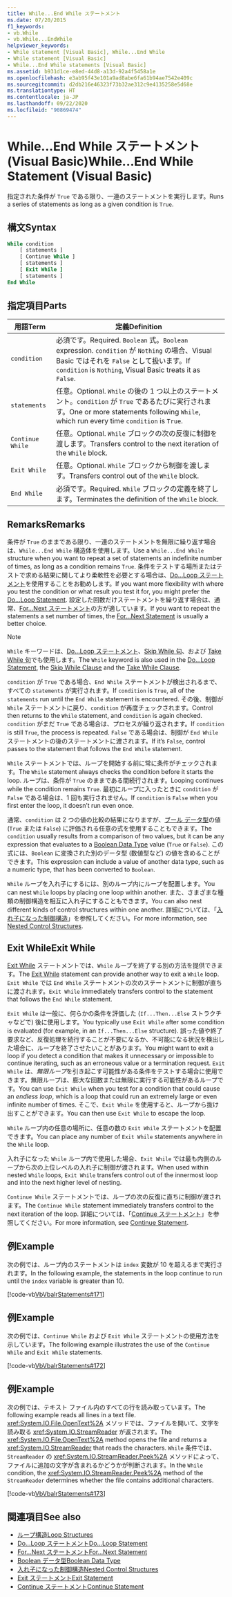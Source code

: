 ```yaml
---
title: While...End While ステートメント
ms.date: 07/20/2015
f1_keywords:
- vb.While
- vb.While...EndWhile
helpviewer_keywords:
- While statement [Visual Basic], While...End While
- While statement [Visual Basic]
- While...End While statements [Visual Basic]
ms.assetid: b931d1ce-e8ed-44d8-a13d-92a4f5458a1e
ms.openlocfilehash: e3ab95f43e101a9ad8abe6fa61b94ae7542e409c
ms.sourcegitcommit: d2db216e46323f73b32ae312c9e4135258e5d68e
ms.translationtype: HT
ms.contentlocale: ja-JP
ms.lasthandoff: 09/22/2020
ms.locfileid: "90869474"
---
```

# <a name="whileend-while-statement-visual-basic"></a><span data-ttu-id="bc048-102">While...End While ステートメント (Visual Basic)</span><span class="sxs-lookup"><span data-stu-id="bc048-102">While...End While Statement (Visual Basic)</span></span>

<span data-ttu-id="bc048-103">指定された条件が `True` である限り、一連のステートメントを実行します。</span><span class="sxs-lookup"><span data-stu-id="bc048-103">Runs a series of statements as long as a given condition is `True`.</span></span>  
  
## <a name="syntax"></a><span data-ttu-id="bc048-104">構文</span><span class="sxs-lookup"><span data-stu-id="bc048-104">Syntax</span></span>  
  
```vb  
While condition  
    [ statements ]  
    [ Continue While ]  
    [ statements ]  
    [ Exit While ]  
    [ statements ]  
End While  
```  
  
## <a name="parts"></a><span data-ttu-id="bc048-105">指定項目</span><span class="sxs-lookup"><span data-stu-id="bc048-105">Parts</span></span>  
  
|<span data-ttu-id="bc048-106">用語</span><span class="sxs-lookup"><span data-stu-id="bc048-106">Term</span></span>|<span data-ttu-id="bc048-107">定義</span><span class="sxs-lookup"><span data-stu-id="bc048-107">Definition</span></span>|  
|---|---|  
|`condition`|<span data-ttu-id="bc048-108">必須です。</span><span class="sxs-lookup"><span data-stu-id="bc048-108">Required.</span></span> <span data-ttu-id="bc048-109">`Boolean` 式。</span><span class="sxs-lookup"><span data-stu-id="bc048-109">`Boolean` expression.</span></span> <span data-ttu-id="bc048-110">`condition` が `Nothing` の場合、Visual Basic ではそれを `False` として扱います。</span><span class="sxs-lookup"><span data-stu-id="bc048-110">If `condition` is `Nothing`, Visual Basic treats it as `False`.</span></span>|  
|`statements`|<span data-ttu-id="bc048-111">任意。</span><span class="sxs-lookup"><span data-stu-id="bc048-111">Optional.</span></span> <span data-ttu-id="bc048-112">`While` の後の 1 つ以上のステートメント。`condition` が `True` であるたびに実行されます。</span><span class="sxs-lookup"><span data-stu-id="bc048-112">One or more statements following `While`, which run every time `condition` is `True`.</span></span>|  
|`Continue While`|<span data-ttu-id="bc048-113">任意。</span><span class="sxs-lookup"><span data-stu-id="bc048-113">Optional.</span></span> <span data-ttu-id="bc048-114">`While` ブロックの次の反復に制御を渡します。</span><span class="sxs-lookup"><span data-stu-id="bc048-114">Transfers control to the next iteration of the `While` block.</span></span>|  
|`Exit While`|<span data-ttu-id="bc048-115">任意。</span><span class="sxs-lookup"><span data-stu-id="bc048-115">Optional.</span></span> <span data-ttu-id="bc048-116">`While` ブロックから制御を渡します。</span><span class="sxs-lookup"><span data-stu-id="bc048-116">Transfers control out of the `While` block.</span></span>|  
|`End While`|<span data-ttu-id="bc048-117">必須です。</span><span class="sxs-lookup"><span data-stu-id="bc048-117">Required.</span></span> <span data-ttu-id="bc048-118">`While` ブロックの定義を終了します。</span><span class="sxs-lookup"><span data-stu-id="bc048-118">Terminates the definition of the `While` block.</span></span>|  
  
## <a name="remarks"></a><span data-ttu-id="bc048-119">Remarks</span><span class="sxs-lookup"><span data-stu-id="bc048-119">Remarks</span></span>  

 <span data-ttu-id="bc048-120">条件が `True` のままである限り、一連のステートメントを無限に繰り返す場合は、`While...End While` 構造体を使用します。</span><span class="sxs-lookup"><span data-stu-id="bc048-120">Use a `While...End While` structure when you want to repeat a set of statements an indefinite number of times, as long as a condition remains `True`.</span></span> <span data-ttu-id="bc048-121">条件をテストする場所またはテストで求める結果に関してより柔軟性を必要とする場合は、[Do...Loop ステートメント](do-loop-statement.md)を使用することをお勧めします。</span><span class="sxs-lookup"><span data-stu-id="bc048-121">If you want more flexibility with where you test the condition or what result you test it for, you might prefer the [Do...Loop Statement](do-loop-statement.md).</span></span> <span data-ttu-id="bc048-122">設定した回数だけステートメントを繰り返す場合は、通常、[For...Next ステートメント](for-next-statement.md)の方が適しています。</span><span class="sxs-lookup"><span data-stu-id="bc048-122">If you want to repeat the statements a set number of times, the [For...Next Statement](for-next-statement.md) is usually a better choice.</span></span>  
  
> [!NOTE]
> <span data-ttu-id="bc048-123">`While` キーワードは、[Do...Loop ステートメント](do-loop-statement.md)、[Skip While 句](../queries/skip-while-clause.md)、および [Take While 句](../queries/take-while-clause.md)でも使用します。</span><span class="sxs-lookup"><span data-stu-id="bc048-123">The `While` keyword is also used in the [Do...Loop Statement](do-loop-statement.md), the [Skip While Clause](../queries/skip-while-clause.md) and the [Take While Clause](../queries/take-while-clause.md).</span></span>  
  
 <span data-ttu-id="bc048-124">`condition` が `True` である場合、`End While` ステートメントが検出されるまで、すべての `statements` が実行されます。</span><span class="sxs-lookup"><span data-stu-id="bc048-124">If `condition` is `True`, all of the `statements` run until the `End While` statement is encountered.</span></span> <span data-ttu-id="bc048-125">その後、制御が `While` ステートメントに戻り、`condition` が再度チェックされます。</span><span class="sxs-lookup"><span data-stu-id="bc048-125">Control then returns to the `While` statement, and `condition` is again checked.</span></span> <span data-ttu-id="bc048-126">`condition` がまだ `True` である場合は、プロセスが繰り返されます。</span><span class="sxs-lookup"><span data-stu-id="bc048-126">If `condition` is still `True`, the process is repeated.</span></span> <span data-ttu-id="bc048-127">`False` である場合は、制御が `End While` ステートメントの後のステートメントに渡されます。</span><span class="sxs-lookup"><span data-stu-id="bc048-127">If it’s `False`, control passes to the statement that follows the `End While` statement.</span></span>  
  
 <span data-ttu-id="bc048-128">`While` ステートメントでは、ループを開始する前に常に条件がチェックされます。</span><span class="sxs-lookup"><span data-stu-id="bc048-128">The `While` statement always checks the condition before it starts the loop.</span></span> <span data-ttu-id="bc048-129">ループは、条件が `True` のままである間続行されます。</span><span class="sxs-lookup"><span data-stu-id="bc048-129">Looping continues while the condition remains `True`.</span></span> <span data-ttu-id="bc048-130">最初にループに入ったときに `condition` が `False` である場合は、1 回も実行されません。</span><span class="sxs-lookup"><span data-stu-id="bc048-130">If `condition` is `False` when you first enter the loop, it doesn’t run even once.</span></span>  
  
 <span data-ttu-id="bc048-131">通常、`condition` は 2 つの値の比較の結果になりますが、[ブール データ型](../data-types/boolean-data-type.md)の値 (`True` または `False`) に評価される任意の式を使用することもできます。</span><span class="sxs-lookup"><span data-stu-id="bc048-131">The `condition` usually results from a comparison of two values, but it can be any expression that evaluates to a [Boolean Data Type](../data-types/boolean-data-type.md) value (`True` or `False`).</span></span> <span data-ttu-id="bc048-132">この式には、`Boolean` に変換された別のデータ型 (数値型など) の値を含めることができます。</span><span class="sxs-lookup"><span data-stu-id="bc048-132">This expression can include a value of another data type, such as a numeric type, that has been converted to `Boolean`.</span></span>  
  
 <span data-ttu-id="bc048-133">`While` ループを入れ子にするには、別のループ内にループを配置します。</span><span class="sxs-lookup"><span data-stu-id="bc048-133">You can nest `While` loops by placing one loop within another.</span></span> <span data-ttu-id="bc048-134">また、さまざまな種類の制御構造を相互に入れ子にすることもできます。</span><span class="sxs-lookup"><span data-stu-id="bc048-134">You can also nest different kinds of control structures within one another.</span></span> <span data-ttu-id="bc048-135">詳細については、「[入れ子になった制御構造](../../programming-guide/language-features/control-flow/nested-control-structures.md)」を参照してください。</span><span class="sxs-lookup"><span data-stu-id="bc048-135">For more information, see [Nested Control Structures](../../programming-guide/language-features/control-flow/nested-control-structures.md).</span></span>  
  
## <a name="exit-while"></a><span data-ttu-id="bc048-136">Exit While</span><span class="sxs-lookup"><span data-stu-id="bc048-136">Exit While</span></span>  

 <span data-ttu-id="bc048-137">[Exit While](exit-statement.md) ステートメントでは、`While` ループを終了する別の方法を提供できます。</span><span class="sxs-lookup"><span data-stu-id="bc048-137">The [Exit While](exit-statement.md) statement can provide another way to exit a `While` loop.</span></span> <span data-ttu-id="bc048-138">`Exit While` では `End While` ステートメントの次のステートメントに制御が直ちに渡されます。</span><span class="sxs-lookup"><span data-stu-id="bc048-138">`Exit While` immediately transfers control to the statement that follows the `End While` statement.</span></span>  
  
 <span data-ttu-id="bc048-139">`Exit While` は一般に、何らかの条件を評価した (`If...Then...Else` ストラクチャなどで) 後に使用します。</span><span class="sxs-lookup"><span data-stu-id="bc048-139">You typically use `Exit While` after some condition is evaluated (for example, in an `If...Then...Else` structure).</span></span> <span data-ttu-id="bc048-140">誤った値や終了要求など、反復処理を続行することが不要になるか、不可能になる状況を検出した場合に、ループを終了させたいことがあります。</span><span class="sxs-lookup"><span data-stu-id="bc048-140">You might want to exit a loop if you detect a condition that makes it unnecessary or impossible to continue iterating, such as an erroneous value or a termination request.</span></span> <span data-ttu-id="bc048-141">`Exit While` は、*無限ループ*を引き起こす可能性がある条件をテストする場合に使用できます。無限ループは、膨大な回数または無限に実行する可能性があるループです。</span><span class="sxs-lookup"><span data-stu-id="bc048-141">You can use `Exit While` when you test for a condition that could cause an *endless loop*, which is a loop that could run an extremely large or even infinite number of times.</span></span> <span data-ttu-id="bc048-142">そこで、`Exit While` を使用すると、ループから抜け出すことができます。</span><span class="sxs-lookup"><span data-stu-id="bc048-142">You can then use `Exit While` to escape the loop.</span></span>  
  
 <span data-ttu-id="bc048-143">`While` ループ内の任意の場所に、任意の数の `Exit While` ステートメントを配置できます。</span><span class="sxs-lookup"><span data-stu-id="bc048-143">You can place any number of `Exit While` statements anywhere in the `While` loop.</span></span>  
  
 <span data-ttu-id="bc048-144">入れ子になった `While` ループ内で使用した場合、`Exit While` では最も内側のループから次の上位レベルの入れ子に制御が渡されます。</span><span class="sxs-lookup"><span data-stu-id="bc048-144">When used within nested `While` loops, `Exit While` transfers control out of the innermost loop and into the next higher level of nesting.</span></span>  
  
 <span data-ttu-id="bc048-145">`Continue While` ステートメントでは、ループの次の反復に直ちに制御が渡されます。</span><span class="sxs-lookup"><span data-stu-id="bc048-145">The `Continue While` statement immediately transfers control to the next iteration of the loop.</span></span> <span data-ttu-id="bc048-146">詳細については、「[Continue ステートメント](continue-statement.md)」を参照してください。</span><span class="sxs-lookup"><span data-stu-id="bc048-146">For more information, see [Continue Statement](continue-statement.md).</span></span>  
  
## <a name="example"></a><span data-ttu-id="bc048-147">例</span><span class="sxs-lookup"><span data-stu-id="bc048-147">Example</span></span>  

 <span data-ttu-id="bc048-148">次の例では、ループ内のステートメントは `index` 変数が 10 を超えるまで実行されます。</span><span class="sxs-lookup"><span data-stu-id="bc048-148">In the following example, the statements in the loop continue to run until the `index` variable is greater than 10.</span></span>  
  
 [!code-vb[VbVbalrStatements#171](~/samples/snippets/visualbasic/VS_Snippets_VBCSharp/VbVbalrStatements/VB/class14.vb#171)]  
  
## <a name="example"></a><span data-ttu-id="bc048-149">例</span><span class="sxs-lookup"><span data-stu-id="bc048-149">Example</span></span>  

 <span data-ttu-id="bc048-150">次の例では、`Continue While` および `Exit While` ステートメントの使用方法を示しています。</span><span class="sxs-lookup"><span data-stu-id="bc048-150">The following example illustrates the use of the `Continue While` and `Exit While` statements.</span></span>  
  
 [!code-vb[VbVbalrStatements#172](~/samples/snippets/visualbasic/VS_Snippets_VBCSharp/VbVbalrStatements/VB/class14.vb#172)]  
  
## <a name="example"></a><span data-ttu-id="bc048-151">例</span><span class="sxs-lookup"><span data-stu-id="bc048-151">Example</span></span>  

 <span data-ttu-id="bc048-152">次の例では、テキスト ファイル内のすべての行を読み取っています。</span><span class="sxs-lookup"><span data-stu-id="bc048-152">The following example reads all lines in a text file.</span></span> <span data-ttu-id="bc048-153"><xref:System.IO.File.OpenText%2A> メソッドでは、ファイルを開いて、文字を読み取る <xref:System.IO.StreamReader> が返されます。</span><span class="sxs-lookup"><span data-stu-id="bc048-153">The <xref:System.IO.File.OpenText%2A> method opens the file and returns a <xref:System.IO.StreamReader> that reads the characters.</span></span> <span data-ttu-id="bc048-154">`While` 条件では、`StreamReader` の <xref:System.IO.StreamReader.Peek%2A> メソッドによって、ファイルに追加の文字が含まれるかどうかが判断されます。</span><span class="sxs-lookup"><span data-stu-id="bc048-154">In the `While` condition, the <xref:System.IO.StreamReader.Peek%2A> method of the `StreamReader` determines whether the file contains additional characters.</span></span>  
  
 [!code-vb[VbVbalrStatements#173](~/samples/snippets/visualbasic/VS_Snippets_VBCSharp/VbVbalrStatements/VB/class14.vb#173)]  
  
## <a name="see-also"></a><span data-ttu-id="bc048-155">関連項目</span><span class="sxs-lookup"><span data-stu-id="bc048-155">See also</span></span>

- [<span data-ttu-id="bc048-156">ループ構造</span><span class="sxs-lookup"><span data-stu-id="bc048-156">Loop Structures</span></span>](../../programming-guide/language-features/control-flow/loop-structures.md)
- [<span data-ttu-id="bc048-157">Do...Loop ステートメント</span><span class="sxs-lookup"><span data-stu-id="bc048-157">Do...Loop Statement</span></span>](do-loop-statement.md)
- [<span data-ttu-id="bc048-158">For...Next ステートメント</span><span class="sxs-lookup"><span data-stu-id="bc048-158">For...Next Statement</span></span>](for-next-statement.md)
- [<span data-ttu-id="bc048-159">Boolean データ型</span><span class="sxs-lookup"><span data-stu-id="bc048-159">Boolean Data Type</span></span>](../data-types/boolean-data-type.md)
- [<span data-ttu-id="bc048-160">入れ子になった制御構造</span><span class="sxs-lookup"><span data-stu-id="bc048-160">Nested Control Structures</span></span>](../../programming-guide/language-features/control-flow/nested-control-structures.md)
- [<span data-ttu-id="bc048-161">Exit ステートメント</span><span class="sxs-lookup"><span data-stu-id="bc048-161">Exit Statement</span></span>](exit-statement.md)
- [<span data-ttu-id="bc048-162">Continue ステートメント</span><span class="sxs-lookup"><span data-stu-id="bc048-162">Continue Statement</span></span>](continue-statement.md)
